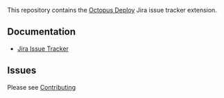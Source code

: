 This repository contains the [Octopus Deploy][1] Jira issue tracker extension.

## Documentation
- [Jira Issue Tracker][2]

## Issues
Please see [Contributing](CONTRIBUTING.md)

[1]: https://octopus.com
[2]: http://g.octopushq.com/JiraIssueTracker

